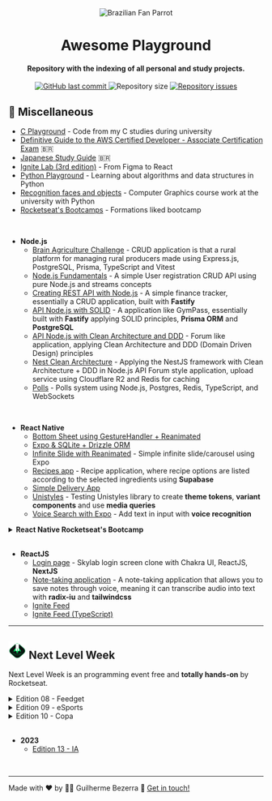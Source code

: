  <div align="center">
    <img alt="Brazilian Fan Parrot" height="40" src="https://cultofthepartyparrot.com/parrots/hd/brazilianfanparrot.gif" >
    <h1 align="center">
      Awesome Playground
   </h1>
</div>

<h4 align="center">
   Repository with the indexing of all personal and study projects.
</h4>

<p align="center">
  <a href="https://github.com/gbdsantos/awesome-playground/commits/master">
    <img alt="GitHub last commit" src="https://img.shields.io/github/last-commit/gbdsantos/awesome-playground.svg">
  </a>

  <img alt="Repository size" src="https://img.shields.io/github/repo-size/gbdsantos/awesome-playground.svg">

  <a href="https://github.com/gbdsantos/awesome-playground/issues">
    <img alt="Repository issues" src="https://img.shields.io/github/issues/gbdsantos/awesome-playground.svg">
  </a>
</p>

## :school_satchel: Miscellaneous

- [C Playground](https://github.com/gbdsantos/c-playground "C Playground") - Code from my C studies during university
- [Definitive Guide to the AWS Certified Developer - Associate Certification Exam](https://github.com/gbdsantos/aws-certified-developer-associate-roadmap "Cheatsheet for AWS Certified Developer - Associate Certification Exam made to brazilian community") 🇧🇷
- [Japanese Study Guide](https://github.com/gbdsantos/guia-estudo-japones "Curation of useful resources for the brazilian community of Japanese students") 🇧🇷
- [Ignite Lab (3rd edition)](https://github.com/gbdsantos/reactjs-rocketseat-ignite-lab-3-design-system "Create Design System and use Storybook with React.js") - From Figma to React
- [Python Playground](https://github.com/gbdsantos/python-playground "Python Playground: algorithms and data structures in Python") - Learning about algorithms and data structures in Python
- [Recognition faces and objects](https://github.com/gbdsantos/recognition-faces-and-objects "recognition faces and objects") - Computer Graphics course work at the university with Python
- [Rocketseat's Bootcamps](https://github.com/gbdsantos/ignite "Rocketseat's Bootcamps") - Formations liked bootcamp

<br>

- **Node.js**
  - [Brain Agriculture Challenge](https://github.com/gbdsantos/brain-agriculture-challenge "Brain Agriculture Challenge with Express.js") - CRUD application is that a rural platform for managing rural producers made using Express.js, PostgreSQL, Prisma, TypeScript and Vitest
  - [Node.js Fundamentals](https://github.com/gbdsantos/ignite/tree/master/nodejs/01-nodejs-fundamentals "Register users CRUD application - Node.js Ignite project 01") - A simple User registration CRUD API using pure Node.js and streams concepts
  - [Creating REST API with Node.js](https://github.com/gbdsantos/ignite/tree/master/nodejs/02-creating-rest-api-with-nodejs "Finance tracker - Node.js Ignite project 02") - A simple finance tracker, essentially a CRUD application, built with **Fastify**
  - [API Node.js with SOLID](https://github.com/gbdsantos/ignite/tree/master/nodejs/03-api-solid "GymPass style application - Node.js Ignite project 03") - A application like GymPass, essentially built with **Fastify** applying SOLID principles, **Prisma ORM** and **PostgreSQL**
  - [API Node.js with Clean Architecture and DDD](https://github.com/gbdsantos/ignite/tree/master/nodejs/04-clean-ddd "Forum style application - Node.js Ignite project 04") - Forum like application, applying Clean Architecture and DDD (Domain Driven Design) principles
  - [Nest Clean Architecture](https://github.com/gbdsantos/ignite/tree/master/nodejs/05-nest-clean "Forum style application with NestJS - Node.js Ignite project 05") - Applying the NestJS framework with Clean Architecture + DDD in Node.js API Forum style application, upload service using Cloudflare R2 and Redis for caching
  - [Polls](https://github.com/gbdsantos/next-level-week-14-expert/tree/master/server "Polls system using Node.js, Postgres, Redis, TypeScript, and WebSockets. Development during 14ª edition Next Nevel Week - Expert event.") - Polls system using Node.js, Postgres, Redis, TypeScript, and WebSockets

<br>

- **React Native**
  - [Bottom Sheet using GestureHandler + Reanimated](https://github.com/gbdsantos/awesome-playground/tree/master/react-native/bottom-sheet "Animated bottom sheet modal with Gesture Handler + Reanimated")
  - [Expo & SQLite + Drizzle ORM](https://github.com/gbdsantos/awesome-playground/tree/master/react-native/expo-sqlite-drizzle "Using Expo & SQLite + Drizzle ORM")
  - [Infinite Slide with Reanimated](https://github.com/gbdsantos/awesome-playground/tree/master/react-native/infinite-slide-with-reanimated "Infinite Slide with Reanimated using Expo") - Simple infinite slide/carousel using Expo
  - [Recipes app](https://github.com/gbdsantos/awesome-playground/tree/master/react-native/recipes-app "Recipes app using Expo, Expo Router and Supabase") - Recipe application, where recipe options are listed according to the selected ingredients using **Supabase**
  - [Simple Delivery App](https://github.com/gbdsantos/next-level-week-14-expert/tree/master/mobile "A simple food delivery mobile app. Development during 14ª edition Next Nevel Week - Expert event.")
  - [Unistyles](https://github.com/gbdsantos/awesome-playground/tree/master/react-native/unistyles "react-native-unistyles - Level up your React Native Stylesheet!") - Testing Unistyles library to create **theme tokens**, **variant components** and use **media queries**
  - [Voice Search with Expo](https://github.com/gbdsantos/awesome-playground/tree/master/react-native/voice-search "Search by Voice in React Native + Expo using react-native-voice") - Add text in input with **voice recognition**

<details>
   <summary>
    <span style="font-weight: bold;">
      React Native Rocketseat's Bootcamp
    </span>
  </summary>

   - [GoFinances](https://github.com/gbdsantos/react-native-gofinances "Project 01: Finance app") - GoFinances is a finance tracking app
   - [Ignite Teams](https://github.com/gbdsantos/react-native-ignite-teams "Project 02: Ignite Teams")
   - [Ignite Gym](https://github.com/gbdsantos/react-native-rocketseat-ignite-gym "Project 03: Ignite Gym made with library component NativeBase") - Exercise guide app made using **component library** NativeBase
   - [Ignite Fleet](https://github.com/gbdsantos/ignite-fleet "Project 06: Ignite Fleet a track vehicle app") - Ains to learn about **Social Login**, **Maps** and with **offline first driven** development approach
   - [iWeather](https://github.com/gbdsantos/iweather "Project 07: iWeather a climate app") - Focused in learn about **automated testing**, **publishing apps** and **CI/CD**
</details>

<br>

- **ReactJS**
  - [Login page](https://github.com/gbdsantos/reactjs-nextjs-skylab-login-clone "Skylab landing page clone - Code/drops #50")  - Skylab login screen clone with Chakra UI, ReactJS, **NextJS**
  - [Note-taking application](https://github.com/gbdsantos/next-level-week-14-expert/tree/master/web "A note-taking application that allows you to save notes through voice, meaning it can transcribe audio into text. Development during 14ª edition Next Nevel Week - Expert event.") - A note-taking application that allows you to save notes through voice, meaning it can transcribe audio into text with **radix-iu** and **tailwindcss**
  - [Ignite Feed](https://github.com/gbdsantos/reactjs-rocketseat-ignite-fundamentals-2022 "Social media application")
  - [Ignite Feed (TypeScript)](https://github.com/gbdsantos/reactjs-ignite-feed "Social media application")

---

## <img alt="Next level week logo" src="./assets/rockeseat-logo-nlw-impulse.svg" style="height:35px; width:35px;"  /> Next Level Week

Next Level Week is an programming event free and **totally hands-on** by Rocketseat.

<details>
   <summary>Edition 08 - Feedget</summary>

Application made during **Next Level Week - Return** event by Rocketseat in 2022.

- <img alt="Node.js icon" src="./assets/nodejs-logo.png" style="height: 2%; width: 2%;"  /> [Back-end](https://github.com/gbdsantos/nodejs-rocketseat-nlw-return "Feedget back-end made with Node.js")
- <img alt="ReactJS icon" src="./assets/reactjs-icon.png" style="height: 2%; width: 2%;"  /> [Front-end](https://github.com/gbdsantos/reactjs-rocketseat-nlw-return "Feedget front-end made with ReactJS")
- <img alt="React Native icon" src="./assets/react-native-icon.png" style="height: 2%; width: 2%;"  /> [Mobile](https://github.com/gbdsantos/react-native-rocketseat-nlw-return "Feedget mobile made with React Native")
</details>

<details>
  <summary>Edition 09 - eSports </summary>

Application that connect gamers made during **Next Level Week - eSports** event by Rocketseat in 09/2022.

- <img alt="Node.js icon" src="./assets/nodejs-logo.png" style="height:20px; width:20px;"  /> [Back-end](https://github.com/gbdsantos/nodejs-rocketseat-nlw-e-sports "eSports back-end application made with Node.js")
- <img alt="ReactJS icon" src="./assets/reactjs-icon.png" style="height:20px; width:20px;"  /> [Front-end](https://github.com/gbdsantos/reactjs-rocketseat-nlw-e-sports "eSports front-end application made with ReactJS")
- <img alt="React Native icon" src="./assets/react-native-icon.png" style="height:20px; width:20px;"  /> [Mobile](https://github.com/gbdsantos/react-native-rocketseat-nlw-e-sports "eSports mobile app made with React Native")
</details>

<details>
  <summary>Edition 10 - Copa </summary>

Application that create Polls made during **Next Level Week - Copa** event by Rocketseat in 10/2022.

- <img alt="Node.js icon" src="./assets/nodejs-logo.png" style="height:20px; width:20px;"  /> [Back-end](https://github.com/gbdsantos/nodejs-rocketseat-nlw-copa "Back-end application made with Node.js")
- <img alt="ReactJS icon" src="./assets/reactjs-icon.png" style="height:20px; width:20px;"  /> [Front-end](https://github.com/gbdsantos/reactjs-rocketseat-nlw-copa "Front-end application made with ReactJS")
- <img alt="React Native icon" src="./assets/react-native-icon.png" style="height:20px; width:20px;"  /> [Mobile](https://github.com/gbdsantos/react-native-rocketseat-nlw-copa "Mobile app made with React Native")
</details>

<br>

- **2023**
  - [Edition 13 - IA](https://github.com/gbdsantos/next-level-week-13-upload-ai "Upload.ai - A full-stack video transcription application")

<br>

---

Made with ❤️ by 🧑‍🚀 Guilherme Bezerra 👋 [Get in touch!](https://www.linkedin.com/in/gbdsantos/)
